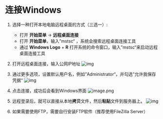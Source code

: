 # 连接Windows

1. 选择一种打开本地电脑远程桌面的方式（三选一）: 
   - 打开 **开始菜单** -> **远程桌面连接**
   - 打开 **开始菜单**，输入”mstsc“ ，系统会搜索远程桌面连接工具
   - 通过 **Windows Logo** + **R** 打开系统的命令窗口，输入”mstsc“来启动远程桌面连接工具

2. 打开远程桌面连接，输入公网IP地址
   ![img](http://libs.websoft9.com/Websoft9/DocsPicture/zh/windows/windows-remote.png)

3. 通过更多选项，设置默认用户名，例如”Administrator“，并勾选”允许我保存凭据“
   ![img](http://libs.websoft9.com/Websoft9/DocsPicture/zh/windows/windows-remote-login.png)

4. 点击连接，成功后会看到Windows界面
   ![image.png](http://libs.websoft9.com/Websoft9/DocsPicture/en/azure/azure-windows2019desktop-websoft9.png)

5. 远程登录后，就可以直接从本地**拷贝**文件，然后**粘贴**文件到服务器上。
   ![img](https://libs.websoft9.com/Websoft9/DocsPicture/en/azure/azure-copyfilewin-websoft9.png)

6. 如果需要使用FTP，需要自行安装FTP软件（推荐使用FileZilla Server）